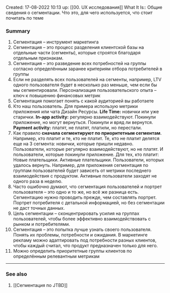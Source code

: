 Created: 17-08-2022 10:13
up: [[00. UX исследования]]
What It Is:: Общие сведения о сегментации. Что это, для чего используется, что стоит почитать по теме

### Summary
1. Сегментация – инструмент маркетинга
2. Сегментация – это процесс разделения клиентской базы на отдельные части (сегменты), которые строятся благодаря отдельным признакам. 
3. Сегментация – это разведение всех потребностей на группы согласно определённым заранее критериям отбора потребителей в группы
4. Если не разделять всех пользователей на сегменты, например, LTV одного пользователя будет в несколько раз меньше, чем если бы мы сегментировали. Персонализация пользовательского опыта – ключ к повышению финансовых метрик
5. Сегментация помогает понять с какой аудиторией вы работаете
6. Кто наш пользователь. Для примера использую метрики приложения или чата Дизайн Ресурсы. **Life Time:** новички или уже старички. **In-app activity:** регулярно взаимодействуют. Покинули приложение, но могут вернуться. Покинули и вряд ли вернутся. **Payment activity:** платят, не платят, платили, но перестали.
7. Как правило **сначала сегментируют по приоритетным сегментам**. Например, кто платит и те, кто не платит. Те, кто не платит делятся еще на 3 сегмента: новички, которые пришли недавно. Пользователи, которые регулярно взаимодействуют, но не платят. И пользователи, которые покинули приложение. Для тех, кто платит: Новые плательщики. Активные плательщики. Пользователи, которых удалось вернуть. Например, для приложения сегментация по группам пользователей будет зависеть от метрики последнего взаимодействия с продуктом. Активные пользователи заходят не одного раза в неделю.
8. Часто ошибочно думают, что сегментация пользователей и портрет пользователя – это одно и то же, но всё же разница есть. Сегментацию нужно проводить прежде, чем составлять портрет. Портрет потребителя с детальной информацией, но без сегментации не даст точных данных.
9. Цель сегментации – сконцентрировать усилия на группах пользователей, чтобы более эффективно взаимодействовать с рынком и потребителями.
10. Сегментация – это попытка лучше узнать своего пользователя. Понять их проблемы, потребности и ожидания. В маркетинге рекламу можно адаптировать под потребности разных клиентов, чтобы каждый считал, что продукт предназначен только для него. 
11. Можно определить приоритетные группы клиентов по определённым релевантным метрикам
__________
### See also
1. [[Сегментация по JTBD]] 